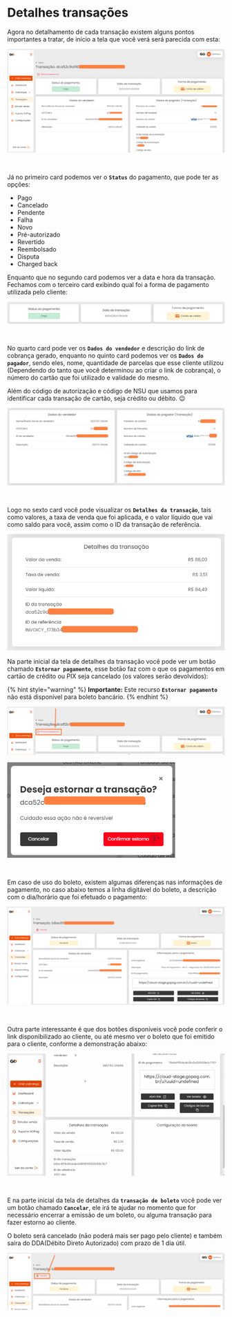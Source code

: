 # Detalhes transações

Agora no detalhamento de cada transação existem alguns pontos importantes a tratar, de início a tela que você verá será parecida com esta:

![](/assets/prints/transacoes_menu_detalhe_transacao.png)

<br>

Já no primeiro card podemos ver o **`Status`** do pagamento, que pode ter as opções: 

- Pago
- Cancelado
- Pendente
- Falha
- Novo
- Pré-autorizado
- Revertido
- Reembolsado
- Disputa
- Charged back

Enquanto que no segundo card podemos ver a data e hora da transação. Fechamos com o terceiro card exibindo qual foi a forma de pagamento utilizada pelo cliente:

![](/assets/prints/transacoes_menu_detalhe_transacao_card_123.png)

<br>

No quarto card pode ver os **`Dados do vendedor`** e descrição do link de cobrança gerado, enquanto no quinto card podemos ver os **`Dados do pagador`**, sendo eles, nome, quantidade de parcelas que esse cliente utilizou (Dependendo do tanto que você determinou ao criar o link de cobrança), o número do cartão que foi utilizado e validade do mesmo. 

Além do código de autorização e código de NSU que usamos para identificar cada transação de cartão, seja crédito ou débito. 😉

![](/assets/prints/transacoes_menu_detalhe_transacao_card_4_e_5.png)

<br>

Logo no sexto card você pode visualizar os **`Detalhes da transação`**, tais como valores, a taxa de venda que foi aplicada, e o valor líquido que vai como saldo para você, assim como o ID da transação de referência.

![](/assets/prints/transacoes_menu_detalhe_transacao_card_6.png)

Na parte inicial da tela de detalhes da transação você pode ver um botão chamado **`Estornar pagamento`**, esse botāo faz com o que os pagamentos em cartāo de crédito ou PIX seja cancelado (os valores serāo devolvidos):

{% hint style="warning" %}
**Importante:** Este recurso **`Estornar pagamento`** não está disponível para boleto bancário.
{% endhint %}

![](/assets/prints/transacoes_menu_detalhe_transacao_btn_estorno.png)

![](/assets/prints/transacoes_menu_detalhe_transacao_btn_estorno_1.png)

<br>

Em caso de uso do boleto, existem algumas diferenças nas informações de pagamento, no caso abaixo temos a linha digitável do boleto, a descrição com o dia/horário que foi efetuado o pagamento:

![](/assets/prints/transacoes_menu_detalhe_transacao_boleto.png)

<br>

Outra parte interessante é que dos botões disponíveis você pode conferir o link disponibilizado ao cliente, ou até mesmo ver o boleto que foi emitido para o cliente, conforme a demonstração abaixo:

![](/assets/prints/transacoes_menu_detalhe_transacao_boleto_1.gif)

<br>

E na parte inicial da tela de detalhes da **`transação de boleto`** você pode ver um botão chamado **`Cancelar`**, ele irá te ajudar no momento que for necessário encerrar a emissão de um boleto, ou alguma transação para fazer estorno ao cliente.

O boleto será cancelado (nāo poderá mais ser pago pelo cliente) e também saíra do DDA(Débito Direto Autorizado) com prazo de 1 dia útil.

![](/assets/prints/transacoes_menu_detalhe_transacao_boleto_2.png)